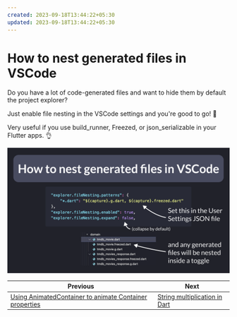 ```yaml
---
created: 2023-09-18T13:44:22+05:30
updated: 2023-09-18T13:44:22+05:30
---
```

# How to nest generated files in VSCode

Do you have a lot of code-generated files and want to hide them by default the project explorer?

Just enable file nesting in the VSCode settings and you're good to go! 🚀

Very useful if you use build_runner, Freezed, or json_serializable in your Flutter apps. 👌

![](078.png)

 
| Previous | Next |
| -------- | ---- |
| [Using AnimatedContainer to animate Container properties](../0077-animatedcontainer/index.md) | [String multiplication in Dart](../0079-string-multiplication/index.md) |